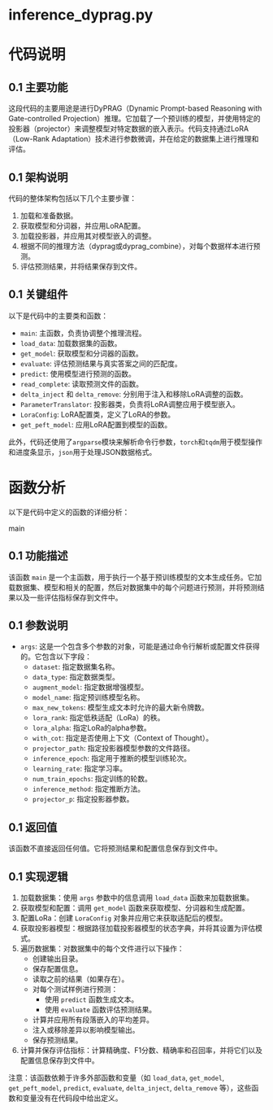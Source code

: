# inference_dyprag.py

# 代码说明

## 0.1 主要功能

这段代码的主要用途是进行DyPRAG（Dynamic Prompt-based Reasoning with Gate-controlled Projection）推理。它加载了一个预训练的模型，并使用特定的投影器（projector）来调整模型对特定数据的嵌入表示。代码支持通过LoRA（Low-Rank Adaptation）技术进行参数微调，并在给定的数据集上进行推理和评估。

## 0.1 架构说明

代码的整体架构包括以下几个主要步骤：

1. 加载和准备数据。
2. 获取模型和分词器，并应用LoRA配置。
3. 加载投影器，并应用其对模型嵌入的调整。
4. 根据不同的推理方法（dyprag或dyprag_combine），对每个数据样本进行预测。
5. 评估预测结果，并将结果保存到文件。

## 0.1 关键组件

以下是代码中的主要类和函数：

- `main`: 主函数，负责协调整个推理流程。
- `load_data`: 加载数据集的函数。
- `get_model`: 获取模型和分词器的函数。
- `evaluate`: 评估预测结果与真实答案之间的匹配度。
- `predict`: 使用模型进行预测的函数。
- `read_complete`: 读取预测文件的函数。
- `delta_inject` 和 `delta_remove`: 分别用于注入和移除LoRA调整的函数。
- `ParameterTranslator`: 投影器类，负责将LoRA调整应用于模型嵌入。
- `LoraConfig`: LoRA配置类，定义了LoRA的参数。
- `get_peft_model`: 应用LoRA配置到模型的函数。

此外，代码还使用了`argparse`模块来解析命令行参数，`torch`和`tqdm`用于模型操作和进度条显示，`json`用于处理JSON数据格式。

# 函数分析

以下是代码中定义的函数的详细分析：

main

## 0.1 功能描述

该函数 `main` 是一个主函数，用于执行一个基于预训练模型的文本生成任务。它加载数据集、模型和相关的配置，然后对数据集中的每个问题进行预测，并将预测结果以及一些评估指标保存到文件中。

## 0.1 参数说明

- `args`: 这是一个包含多个参数的对象，可能是通过命令行解析或配置文件获得的。它包含以下字段：
  - `dataset`: 指定数据集名称。
  - `data_type`: 指定数据类型。
  - `augment_model`: 指定数据增强模型。
  - `model_name`: 指定预训练模型名称。
  - `max_new_tokens`: 模型生成文本时允许的最大新令牌数。
  - `lora_rank`: 指定低秩适配（LoRa）的秩。
  - `lora_alpha`: 指定LoRa的alpha参数。
  - `with_cot`: 指定是否使用上下文（Context of Thought）。
  - `projector_path`: 指定投影器模型参数的文件路径。
  - `inference_epoch`: 指定用于推断的模型训练轮次。
  - `learning_rate`: 指定学习率。
  - `num_train_epochs`: 指定训练的轮数。
  - `inference_method`: 指定推断方法。
  - `projector_p`: 指定投影器参数。

## 0.1 返回值

该函数不直接返回任何值。它将预测结果和配置信息保存到文件中。

## 0.1 实现逻辑

1. 加载数据集：使用 `args` 参数中的信息调用 `load_data` 函数来加载数据集。
2. 获取模型和配置：调用 `get_model` 函数来获取模型、分词器和生成配置。
3. 配置LoRa：创建 `LoraConfig` 对象并应用它来获取适配后的模型。
4. 获取投影器模型：根据路径加载投影器模型的状态字典，并将其设置为评估模式。
5. 遍历数据集：对数据集中的每个文件进行以下操作：
   - 创建输出目录。
   - 保存配置信息。
   - 读取之前的结果（如果存在）。
   - 对每个测试样例进行预测：
     - 使用 `predict` 函数生成文本。
     - 使用 `evaluate` 函数评估预测结果。
   - 计算并应用所有段落嵌入的平均差异。
   - 注入或移除差异以影响模型输出。
   - 保存预测结果。
6. 计算并保存评估指标：计算精确度、F1分数、精确率和召回率，并将它们以及配置信息保存到文件中。

注意：该函数依赖于许多外部函数和变量（如 `load_data`, `get_model`, `get_peft_model`, `predict`, `evaluate`, `delta_inject`, `delta_remove` 等），这些函数和变量没有在代码段中给出定义。
